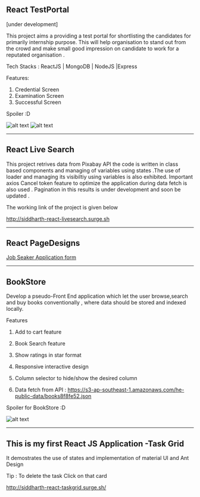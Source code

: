 React TestPortal 
----------------
[under development]

This project aims a providing a test portal for shortlisting the candidates for primarily internship purpose. This will help organisation to stand out from the crowd and make small good impression on candidate to work for a reputated organisation .

Tech Stacks : ReactJS | MongoDB | NodeJS |Express

Features:
1) Credential Screen 
2) Examination Screen
3) Successful  Screen

Spoiler :D

![alt text](http://res.cloudinary.com/df2q7cryi/image/upload/0103a00e23a98c441ec71f76d3a4e9ad1611151831.png)
![alt text](http://res.cloudinary.com/df2q7cryi/image/upload/6f64981b85102bc93963f1525d912cfe1611164602.png)









-----------------------------
React Live Search 
-----------
This project retrives data from Pixabay API the code is written in class based components and managing of variables using states .The use of loader and managing its visibiltiy using variables is also exhibited. Important axios Cancel token feature to optimize the application during data fetch is also used . Pagination in this results is under development and soon be updated .

The working link of the project is given below

http://siddharth-react-livesearch.surge.sh

-----------------------------------------------------------------------


React PageDesigns
----------
[Job Seaker Application form](https://react-25cezm7sdf.stackblitz.io/)

----------------------------


BookStore
--------------

Develop a pseudo-Front End application which let the user browse,search and buy books conventionally , where data should be stored and indexed locally.

Features

1) Add to cart feature

2) Book Search feature

3) Show ratings in star format

4) Responsive interactive design

5) Column selector to hide/show the desired column

6) Data fetch from API : https://s3-ap-southeast-1.amazonaws.com/he-public-data/books8f8fe52.json



Spoiler for BookStore :D


![alt text](https://user-images.githubusercontent.com/69970001/104966296-87d32f00-5a06-11eb-9be3-c866a069860e.png)






----------------------------------------------------------


This is my first React JS Application -Task Grid
-------------------
It demostrates the use of states and implementation of material UI and Ant Design

Tip : To delete the task Click on that card

http://siddharth-react-taskgrid.surge.sh/
